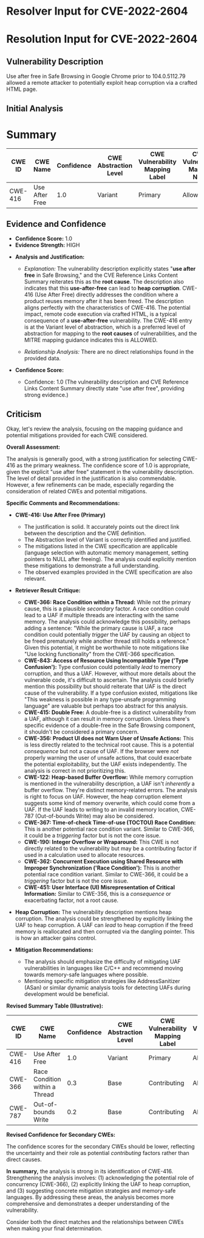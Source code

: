 # Resolver Input for CVE-2022-2604

# Resolution Input for CVE-2022-2604

## Vulnerability Description
Use after free in Safe Browsing in Google Chrome prior to 104.0.5112.79 allowed a remote attacker to potentially exploit heap corruption via a crafted HTML page.

## Initial Analysis
# Summary
| CWE ID | CWE Name | Confidence | CWE Abstraction Level | CWE Vulnerability Mapping Label | CWE-Vulnerability Mapping Notes |
|---|---|---|---|---|---|
| CWE-416 | Use After Free | 1.0 | Variant | Primary | Allowed |

## Evidence and Confidence

*   **Confidence Score:** 1.0
*   **Evidence Strength:** HIGH

- **Analysis and Justification:**  
  - *Explanation:* The vulnerability description explicitly states "**use after free** in Safe Browsing," and the CVE Reference Links Content Summary reiterates this as the **root cause**. The description also indicates that this **use-after-free** can lead to **heap corruption**. CWE-416 (Use After Free) directly addresses the condition where a product reuses memory after it has been freed. The description aligns perfectly with the characteristics of CWE-416. The potential impact, remote code execution via crafted HTML, is a typical consequence of a **use-after-free** vulnerability. The CWE-416 entry is at the Variant level of abstraction, which is a preferred level of abstraction for mapping to the **root causes** of vulnerabilities, and the MITRE mapping guidance indicates this is ALLOWED.

  - *Relationship Analysis:* There are no direct relationships found in the provided data.

- **Confidence Score:**  
  - Confidence: 1.0 (The vulnerability description and CVE Reference Links Content Summary directly state "use after free", providing strong evidence.)

## Criticism
Okay, let's review the analysis, focusing on the mapping guidance and potential mitigations provided for each CWE considered.

**Overall Assessment:**

The analysis is generally good, with a strong justification for selecting CWE-416 as the primary weakness. The confidence score of 1.0 is appropriate, given the explicit "use after free" statement in the vulnerability description. The level of detail provided in the justification is also commendable. However, a few refinements can be made, especially regarding the consideration of related CWEs and potential mitigations.

**Specific Comments and Recommendations:**

*   **CWE-416: Use After Free (Primary)**

    *   The justification is solid. It accurately points out the direct link between the description and the CWE definition.
    *   The Abstraction level of Variant is correctly identified and justified.
    *   The mitigations listed in the CWE specification are applicable (language selection with automatic memory management, setting pointers to NULL after freeing). The analysis could explicitly mention these mitigations to demonstrate a full understanding.
    *   The observed examples provided in the CWE specification are also relevant.
*   **Retriever Result Critique:**

    *   **CWE-366: Race Condition within a Thread:** While not the primary cause, this is a plausible *secondary* factor.  A race condition could lead to a UAF if multiple threads are interacting with the same memory. The analysis could acknowledge this possibility, perhaps adding a sentence: "While the primary cause is UAF, a race condition could potentially *trigger* the UAF by causing an object to be freed prematurely while another thread still holds a reference." Given this potential, it might be worthwhile to note mitigations like "Use locking functionality" from the CWE-366 specification.
    *   **CWE-843: Access of Resource Using Incompatible Type ('Type Confusion'):** Type confusion could potentially *lead* to memory corruption, and thus a UAF. However, without more details about the vulnerable code, it's difficult to ascertain. The analysis could briefly mention this possibility but should reiterate that UAF is the direct cause of the vulnerability. If a type confusion existed, mitigations like "This weakness is possible in any type-unsafe programming language" are valuable but perhaps too abstract for this analysis.
    *   **CWE-415: Double Free:** A double-free is a distinct vulnerability from a UAF, although it can result in memory corruption. Unless there's specific evidence of a double-free in the Safe Browsing component, it shouldn't be considered a primary concern.
    *   **CWE-356: Product UI does not Warn User of Unsafe Actions:** This is less directly related to the technical root cause. This is a potential *consequence* but not a cause of UAF. If the browser were *not* properly warning the user of unsafe actions, that could exacerbate the potential exploitability, but the UAF exists independently. The analysis is correct in not prioritizing this.
    *   **CWE-122: Heap-based Buffer Overflow:** While memory corruption is mentioned in the vulnerability description, a UAF isn't *inherently* a buffer overflow. They're distinct memory-related errors.  The analysis is right to focus on UAF. However, the heap corruption element suggests some kind of memory overwrite, which could come from a UAF. If the UAF leads to writing to an invalid memory location, CWE-787 (Out-of-bounds Write) may also be considered.
    *   **CWE-367: Time-of-check Time-of-use (TOCTOU) Race Condition:** This is another potential race condition variant. Similar to CWE-366, it could be a *triggering* factor but is not the core issue.
    *    **CWE-190: Integer Overflow or Wraparound:** This CWE is not directly related to the vulnerability but may be a contributing factor if used in a calculation used to allocate resources.
    *   **CWE-362: Concurrent Execution using Shared Resource with Improper Synchronization ('Race Condition'):** This is another potential race condition variant. Similar to CWE-366, it could be a *triggering* factor but is not the core issue.
    *   **CWE-451: User Interface (UI) Misrepresentation of Critical Information:** Similar to CWE-356, this is a *consequence* or exacerbating factor, not a root cause.

*   **Heap Corruption:** The vulnerability description mentions heap corruption. The analysis could be strengthened by explicitly linking the UAF to heap corruption. A UAF can *lead* to heap corruption if the freed memory is reallocated and then corrupted via the dangling pointer. This is how an attacker gains control.

*   **Mitigation Recommendations:**

    *   The analysis should emphasize the difficulty of mitigating UAF vulnerabilities in languages like C/C++ and recommend moving towards memory-safe languages where possible.
    *   Mentioning specific mitigation strategies like AddressSanitizer (ASan) or similar dynamic analysis tools for detecting UAFs during development would be beneficial.

**Revised Summary Table (Illustrative):**

| CWE ID | CWE Name | Confidence | CWE Abstraction Level | CWE Vulnerability Mapping Label | CWE-Vulnerability Mapping Notes |
|---|---|---|---|---|---|
| CWE-416 | Use After Free | 1.0 | Variant | Primary | Allowed |
| CWE-366 | Race Condition within a Thread | 0.3 | Base | Contributing | Allowed | Could potentially trigger the UAF.  Requires further investigation of code concurrency. |
| CWE-787 | Out-of-bounds Write | 0.2 | Base | Contributing | Allowed | A UAF may lead to writing to an invalid memory location, resulting to out-of-bounds write.|

**Revised Confidence for Secondary CWEs:**

The confidence scores for the secondary CWEs should be lower, reflecting the uncertainty and their role as potential *contributing* factors rather than direct causes.

**In summary,** the analysis is strong in its identification of CWE-416.  Strengthening the analysis involves: (1) acknowledging the potential role of concurrency (CWE-366), (2) explicitly linking the UAF to heap corruption, and (3) suggesting concrete mitigation strategies and memory-safe languages.  By addressing these areas, the analysis becomes more comprehensive and demonstrates a deeper understanding of the vulnerability.

Consider both the direct matches and the relationships between CWEs
when making your final determination.
        